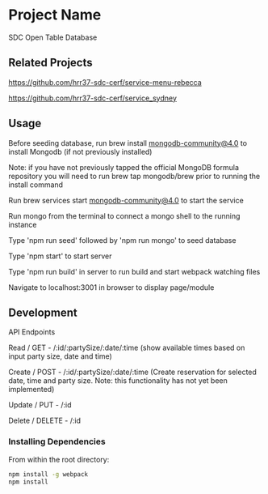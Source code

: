 # Project Name

SDC Open Table Database

## Related Projects

https://github.com/hrr37-sdc-cerf/service-menu-rebecca

https://github.com/hrr37-sdc-cerf/service_sydney

## Usage

Before seeding database, run brew install mongodb-community@4.0 to install Mongodb (if not previously installed)

Note: if you have not previously tapped the official MongoDB formula repository you will need to run brew tap mongodb/brew prior to running the install command

Run brew services start mongodb-community@4.0 to start the service

Run mongo from the terminal to connect a mongo shell to the running instance

Type 'npm run seed' followed by 'npm run mongo' to seed database

Type 'npm start' to start server

Type 'npm run build' in server to run build and start webpack watching files

Navigate to localhost:3001 in browser to display page/module

## Development

API Endpoints

Read / GET - /:id/:partySize/:date/:time (show available times based on input party size, date and time)

Create / POST - /:id/:partySize/:date/:time (Create reservation for selected date, time and party size. Note: this functionality has not yet been implemented)

Update / PUT - /:id

Delete / DELETE - /:id

### Installing Dependencies

From within the root directory:

```sh
npm install -g webpack
npm install
```

